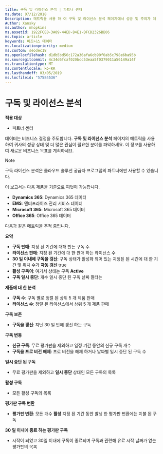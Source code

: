 ```yaml
---
title: 구독 및 라이선스 분석 | 파트너 센터
ms.date: 07/12/2018
Description: 메트릭을 사용 하 여 구독 및 라이선스 분석 페이지에서 성공 및 주의가 더 많이 필요한 영역을 식별 합니다.
Author: Xansky
ms.author: mhopkins
ms.assetid: 1922FCE8-3A89-44ED-B4E1-BFCD2326BB06
ms.topic: article
keywords: 비즈니스 데이터
ms.localizationpriority: medium
ms.custom: seodec18
ms.openlocfilehash: d1db5bd56c172a36afa6cb90f0ab5c798e6ba95b
ms.sourcegitcommit: 4c34d6fcaf020bcc53eaa5f0379011a56149a14f
ms.translationtype: MT
ms.contentlocale: ko-KR
ms.lasthandoff: 03/05/2019
ms.locfileid: "57584536"
---
```

# <a name="analyze-subscriptions-and-licenses"></a>구독 및 라이선스 분석 

**적용 대상**

- 파트너 센터

데이터는 비즈니스 결정을 주도합니다. **구독 및 라이선스 분석** 페이지의 메트릭을 사용하여 귀사의 성공 상태 및 더 많은 관심이 필요한 분야를 파악하세요. 이 정보를 사용하여 새로운 비즈니스 목표를 계획하세요.

> [!NOTE]
> 구독 라이선스 분석은 클라우드 솔루션 공급자 프로그램의 파트너에만 사용할 수 있습니다.


이 보고서는 다음 제품을 기준으로 피벗이 가능합니다.

 - **Dynamics 365**: Dynamics 365 데이터  
 - **EMS**: 엔터프라이즈 관리 서비스 데이터  
 - **Microsoft 365**: Microsoft 365 데이터  
 - **Office 365**: Office 365 데이터  


다음과 같은 메트릭을 추적 중입니다.

**요약**  
 - **구독 판매**: 지정 된 기간에 대해 만든 구독 수  
 - **라이선스 판매**: 지정 된 기간에 대 한 판매 하는 라이선스 수   
 - **30 일 이내에 구독을 갱신**: 구독 상태가 활성화 되어 있는 지정된 된 시간에 대 한 기간 및 위치 수가 **자동 갱신** true
 - **활성 구독이**: 여기서 상태는 구독 **Active**  
 - **구독 일시 중단**: 개수 일시 중단 된 구독 날짜 필터는  

**제품에 대 한 분석**  
 - **구독 수**: 구독 별로 정렬 된 상위 5 개 제품 판매  
 - **라이선스 수**: 정렬 된 라이선스에서 상위 5 개 제품 판매

**구독 보존**
 - **구독을 갱신**: 지난 30 일 안에 갱신 하는 구독  

**구독 변동**  
 - **신규 구독**: 무료 평가판을 제외하고 일정 기간 동안의 신규 구독 개수  
 - **구독을 프로 비전 해제**: 프로 비전을 해제 하거나 날짜별 일시 중단 된 구독 수  

**일시 중단 된 구독**  
 - 무료 평가판을 제외하고 **일시 중단** 상태인 모든 구독의 목록  
  
**활성 구독**
 - 모든 활성 구독의 목록  

**평가판 구독 변환**  
 - **평가판 변환**: 모든 개수 **활성** 지정 된 기간 동안 발생 한 평가판 변환에는 지불 된 구독  

**30 일 이내에 종료 하는 평가판 구독**  
 - 시작이 되었고 30일 이내에 구독이 종료되며 구독과 관련해 유료 시작 날짜가 없는 평가판의 목록  

  